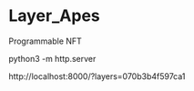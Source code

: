 # Layer_Apes
Programmable NFT

python3 -m http.server

http://localhost:8000/?layers=070b3b4f597ca1
